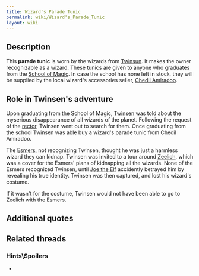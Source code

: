 ```yaml
---
title: Wizard's Parade Tunic
permalink: wiki/Wizard's_Parade_Tunic
layout: wiki
---
```


## Description

This **parade tunic** is worn by the wizards from
[Twinsun](Twinsun "wikilink"). It makes the owner recognizable as a
wizard. These tunics are given to anyone who graduates from the [School
of Magic](School_of_Magic "wikilink"). In case the school has none left
in stock, they will be supplied by the local wizard's accessories
seller, [Chedil Amiradoo](Chedil_Amiradoo "wikilink").

## Role in Twinsen's adventure

Upon graduating from the School of Magic, [Twinsen](Twinsen "wikilink")
was told about the myserious disappearance of all wizards of the planet.
Following the request of the
[rector](Rector_of_the_School_of_Magic "wikilink"), Twinsen went out to
search for them. Once graduating from the school Twinsen was able buy a
wizard's parade tunic from Chedil Amiradoo.

The [Esmers](Esmer "wikilink"), not recognizing Twinsen, thought he was
just a harmless wizard they can kidnap. Twinsen was invited to a tour
around [Zeelich](Zeelich "wikilink"), which was a cover for the Esmers'
plans of kidnapping all the wizards. None of the Esmers recognized
Twinsen, until [Joe the Elf](Joe_the_Elf "wikilink") accidently betrayed
him by revealing his true identity. Twinsen was then captured, and lost
his wizard's costume.

If it wasn't for the costume, Twinsen would not have been able to go to
Zeelich with the Esmers.

## Additional quotes

## Related threads

### Hints\Spoilers

- 

